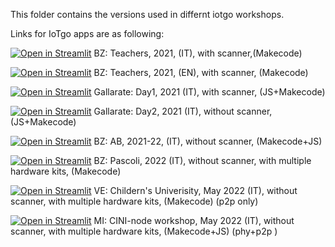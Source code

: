 This folder contains the versions used in differnt iotgo workshops.

Links for IoTgo apps are as following: 

[![Open in Streamlit](https://static.streamlit.io/badges/streamlit_badge_black_white.svg)](https://share.streamlit.io/iotgo-app/iotgo-io/main/versions/bz_teachers.py) BZ: Teachers, 2021, (IT), with scanner,(Makecode) 

 [![Open in Streamlit](https://static.streamlit.io/badges/streamlit_badge_black_white.svg)](https://share.streamlit.io/iotgo-app/iotgo-io/main/versions/bz_teachers_EN.py) BZ: Teachers, 2021, (EN), with scanner, (Makecode)
 
[![Open in Streamlit](https://static.streamlit.io/badges/streamlit_badge_black_white.svg)](https://share.streamlit.io/iotgo-app/iotgo-io/main/versions/gallarate_day1.py) Gallarate: Day1, 2021 (IT), with scanner, (JS+Makecode) 

 [![Open in Streamlit](https://static.streamlit.io/badges/streamlit_badge_black_white.svg)](https://share.streamlit.io/iotgo-app/iotgo-io/main/webapp/iotgo-it-0.py) Gallarate: Day2, 2021 (IT), without scanner,(JS+Makecode)

[![Open in Streamlit](https://static.streamlit.io/badges/streamlit_badge_black_white.svg)](https://share.streamlit.io/iotgo-app/iotgo-io/main/webapp/iotgo-bz.py) BZ: AB, 2021-22, (IT), without scanner, (Makecode+JS) 

[![Open in Streamlit](https://static.streamlit.io/badges/streamlit_badge_black_white.svg)](https://share.streamlit.io/iotgo-app/iotgo-io/main/webapp/iotgopascoli_extended.py) BZ: Pascoli, 2022 (IT), without scanner, with multiple hardware kits, (Makecode) 

[![Open in Streamlit](https://static.streamlit.io/badges/streamlit_badge_black_white.svg)](https://share.streamlit.io/iotgo-app/iotgo-io/main/versions/MI_cini.py) VE: Childern's Univerisity, May 2022 (IT), without scanner, with multiple hardware kits, (Makecode)  (p2p only)

[![Open in Streamlit](https://static.streamlit.io/badges/streamlit_badge_black_white.svg)](https://share.streamlit.io/iotgo-app/iotgo-io/main/versions/ve_kuni.py) MI: CINI-node workshop, May 2022 (IT), without scanner, with multiple hardware kits, (Makecode+JS)  (phy+p2p )

 
